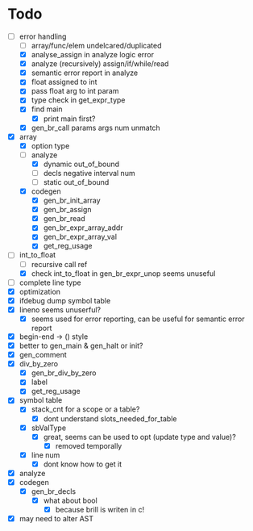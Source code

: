 # Todo

+ [ ] error handling
    - [ ] array/func/elem undelcared/duplicated
    + [X] analyse_assign in analyze logic error 
    + [X] analyze (recursively) assign/if/while/read
    + [X] semantic error report in analyze
    + [X] float assigned to int
    + [X] pass float arg to int param
    + [X] type check in get_expr_type
    + [X] find main
        + [X] print main first?
    + [X] gen_br_call params args num unmatch
+ [X] array
    + [X] option type
    - [ ] analyze
        - [X] dynamic out_of_bound
        - [ ] decls negative interval num
        - [ ] static out_of_bound
    - [X] codegen
        - [X] gen_br_init_array
        - [X] gen_br_assign
        - [X] gen_br_read
        - [X] gen_br_expr_array_addr
        - [X] gen_br_expr_array_val
        - [X] get_reg_usage
+ [ ] int_to_float
    + [ ] recursive call ref
    + [X] check int_to_float in gen_br_expr_unop seems unuseful
+ [ ] complete line type
+ [X] optimization
+ [X] ifdebug dump symbol table
+ [X] lineno seems unuserful?
    + [X] seems used for error reporting, can be useful for semantic error report
+ [X] begin-end -> () style
+ [X] better to gen_main & gen_halt or init?
+ [X] gen_comment
+ [X] div_by_zero
    + [X] gen_br_div_by_zero
    + [X] label
    + [X] get_reg_usage
+ [X] symbol table
    + [X] stack_cnt for a scope or a table?
        + [X] dont understand slots_needed_for_table
    + [X] sbValType
        + [X] great, seems can be used to opt (update type and value)?
            + [X] removed temporally
    + [X] line num
        + [X] dont know how to get it 
+ [X] analyze
+ [X] codegen
    + [X] gen_br_decls
        + [X] what about bool
            + [X] because brill is writen in c!
+ [X] may need to alter AST